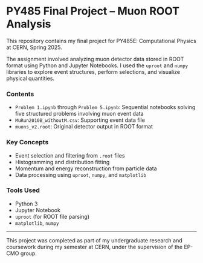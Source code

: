 # PY485 Final Project – Muon ROOT Analysis

This repository contains my final project for PY485E: Computational Physics at CERN, Spring 2025.

The assignment involved analyzing muon detector data stored in ROOT format using Python and Jupyter Notebooks. I used the `uproot` and `numpy` libraries to explore event structures, perform selections, and visualize physical quantities.

### Contents

- `Problem 1.ipynb` through `Problem 5.ipynb`: Sequential notebooks solving five structured problems involving muon event data
- `MuRun2010B_withoutM.csv`: Supporting event data file
- `muons_v2.root`: Original detector output in ROOT format

### Key Concepts

- Event selection and filtering from `.root` files
- Histogramming and distribution fitting
- Momentum and energy reconstruction from particle data
- Data processing using `uproot`, `numpy`, and `matplotlib`

### Tools Used

- Python 3
- Jupyter Notebook
- `uproot` (for ROOT file parsing)
- `matplotlib`, `numpy`

---

This project was completed as part of my undergraduate research and coursework during my semester at CERN, under the supervision of the EP-CMO group.
